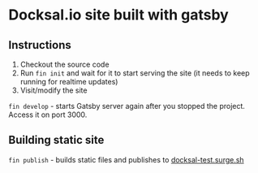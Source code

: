 # Docksal.io site built with gatsby 

## Instructions

1. Checkout the source code
2. Run `fin init` and wait for it to start serving the site (it needs to keep running for realtime updates)
3. Visit/modify the site

`fin develop` - starts Gatsby server again after you stopped the project. Access it on port 3000.

## Building static site

`fin publish` - builds static files and publishes to [docksal-test.surge.sh](http://docksal-test.surge.sh)
